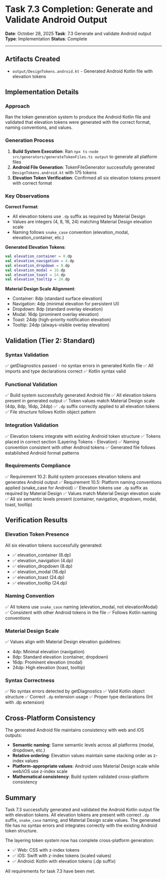 # Task 7.3 Completion: Generate and Validate Android Output

**Date**: October 28, 2025
**Task**: 7.3 Generate and validate Android output
**Type**: Implementation
**Status**: Complete

---

## Artifacts Created

- `output/DesignTokens.android.kt` - Generated Android Kotlin file with elevation tokens

## Implementation Details

### Approach

Ran the token generation system to produce the Android Kotlin file and validated that elevation tokens were generated with the correct format, naming conventions, and values.

### Generation Process

1. **Build System Execution**: Ran `npx ts-node src/generators/generateTokenFiles.ts output` to generate all platform files
2. **Android File Generation**: TokenFileGenerator successfully generated `DesignTokens.android.kt` with 175 tokens
3. **Elevation Token Verification**: Confirmed all six elevation tokens present with correct format

### Key Observations

**Correct Format**:
- All elevation tokens use `.dp` suffix as required by Material Design
- Values are integers (4, 8, 16, 24) matching Material Design elevation scale
- Naming follows `snake_case` convention (elevation_modal, elevation_container, etc.)

**Generated Elevation Tokens**:
```kotlin
val elevation_container = 8.dp
val elevation_navigation = 4.dp
val elevation_dropdown = 8.dp
val elevation_modal = 16.dp
val elevation_toast = 24.dp
val elevation_tooltip = 24.dp
```

**Material Design Scale Alignment**:
- Container: 8dp (standard surface elevation)
- Navigation: 4dp (minimal elevation for persistent UI)
- Dropdown: 8dp (standard overlay elevation)
- Modal: 16dp (prominent overlay elevation)
- Toast: 24dp (high-priority notification elevation)
- Tooltip: 24dp (always-visible overlay elevation)

## Validation (Tier 2: Standard)

### Syntax Validation
✅ getDiagnostics passed - no syntax errors in generated Kotlin file
✅ All imports and type declarations correct
✅ Kotlin syntax valid

### Functional Validation
✅ Build system successfully generated Android file
✅ All elevation tokens present in generated output
✅ Token values match Material Design scale (4dp, 8dp, 16dp, 24dp)
✅ `.dp` suffix correctly applied to all elevation tokens
✅ File structure follows Kotlin object pattern

### Integration Validation
✅ Elevation tokens integrate with existing Android token structure
✅ Tokens placed in correct section (Layering Tokens - Elevation)
✅ Naming convention consistent with other Android tokens
✅ Generated file follows established Android format patterns

### Requirements Compliance
✅ Requirement 10.2: Build system processes elevation tokens and generates Android output
✅ Requirement 10.5: Platform naming conventions applied (snake_case for Android)
✅ Elevation tokens use `.dp` suffix as required by Material Design
✅ Values match Material Design elevation scale
✅ All six semantic levels present (container, navigation, dropdown, modal, toast, tooltip)

## Verification Results

### Elevation Token Presence
All six elevation tokens successfully generated:
- ✅ elevation_container (8.dp)
- ✅ elevation_navigation (4.dp)
- ✅ elevation_dropdown (8.dp)
- ✅ elevation_modal (16.dp)
- ✅ elevation_toast (24.dp)
- ✅ elevation_tooltip (24.dp)

### Naming Convention
✅ All tokens use `snake_case` naming (elevation_modal, not elevationModal)
✅ Consistent with other Android tokens in the file
✅ Follows Kotlin naming conventions

### Material Design Scale
✅ Values align with Material Design elevation guidelines:
- 4dp: Minimal elevation (navigation)
- 8dp: Standard elevation (container, dropdown)
- 16dp: Prominent elevation (modal)
- 24dp: High elevation (toast, tooltip)

### Syntax Correctness
✅ No syntax errors detected by getDiagnostics
✅ Valid Kotlin object structure
✅ Correct `.dp` extension usage
✅ Proper type declarations (Int with .dp extension)

## Cross-Platform Consistency

The generated Android file maintains consistency with web and iOS outputs:
- **Semantic naming**: Same semantic levels across all platforms (modal, dropdown, etc.)
- **Relative ordering**: Elevation values maintain same stacking order as z-index values
- **Platform-appropriate values**: Android uses Material Design scale while web/iOS use z-index scale
- **Mathematical consistency**: Build system validated cross-platform consistency

## Summary

Task 7.3 successfully generated and validated the Android Kotlin output file with elevation tokens. All elevation tokens are present with correct `.dp` suffix, `snake_case` naming, and Material Design scale values. The generated file has no syntax errors and integrates correctly with the existing Android token structure.

The layering token system now has complete cross-platform generation:
- ✅ Web: CSS with z-index tokens
- ✅ iOS: Swift with z-index tokens (scaled values)
- ✅ Android: Kotlin with elevation tokens (.dp suffix)

All requirements for task 7.3 have been met.
